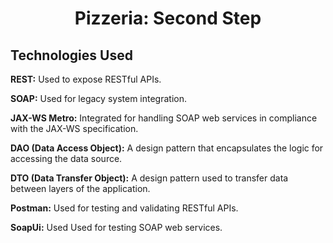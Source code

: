 <h1 align="center" id="title">Pizzeria: Second Step</h1>

<h2>Technologies Used</h2>
<p id="description"><b>REST:</b> Used to expose RESTful APIs.</p>
<p id="description"><b>SOAP:</b> Used for legacy system integration.</p>
<p id="description"><b>JAX-WS Metro:</b> Integrated for handling SOAP web services in compliance with the JAX-WS specification.</p>
<p id="description"><b>DAO (Data Access Object):</b> A design pattern that encapsulates the logic for accessing the data source.</p>
<p id="description"><b>DTO (Data Transfer Object):</b> A design pattern used to transfer data between layers of the application.</p>
<p id="description"><b>Postman:</b> Used for testing and validating RESTful APIs.</p>
<p id="description"><b>SoapUi:</b> Used Used for testing SOAP web services.</p>
